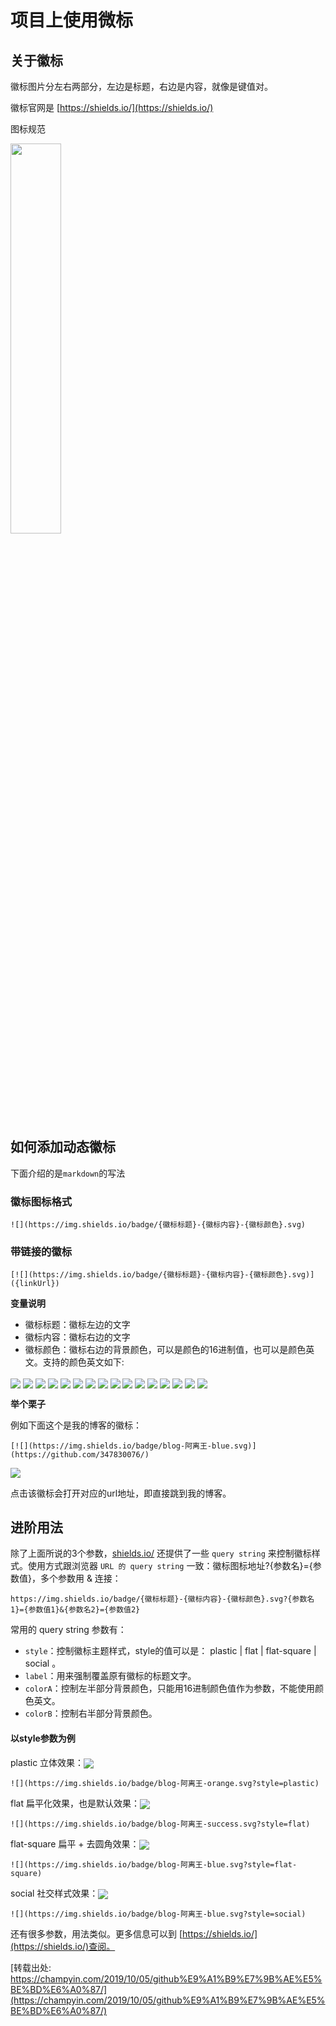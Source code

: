 # 项目上使用微标

## 关于徽标

徽标图片分左右两部分，左边是标题，右边是内容，就像是键值对。

徽标官网是 [https://shields.io/](https://shields.io/)

图标规范

<img class="zoom-custom-imgs" src="https://champyin.com/images/badge-rule.png" style="width: 40%">

## 如何添加动态徽标

下面介绍的是`markdown`的写法

### 徽标图标格式

```
![](https://img.shields.io/badge/{徽标标题}-{徽标内容}-{徽标颜色}.svg)
```

### 带链接的徽标

```
[![](https://img.shields.io/badge/{徽标标题}-{徽标内容}-{徽标颜色}.svg)]({linkUrl})
```

**变量说明**

- 徽标标题：徽标左边的文字
- 徽标内容：徽标右边的文字
- 徽标颜色：徽标右边的背景颜色，可以是颜色的16进制值，也可以是颜色英文。支持的颜色英文如下:

![](https://img.shields.io/badge/-brightgreen-brightgreen)
![](https://img.shields.io/badge/-green-green)
![](https://img.shields.io/badge/-yellowgreen-yellowgreen)
![](https://img.shields.io/badge/-yellow-yellow)
![](https://img.shields.io/badge/-orange-orange)
![](https://img.shields.io/badge/-red-red)
![](https://img.shields.io/badge/-blue-blue)
![](https://img.shields.io/badge/-lightgrey-lightgrey)
![](https://img.shields.io/badge/-success-success)
![](https://img.shields.io/badge/-important-important)
![](https://img.shields.io/badge/-critical-critical)
![](https://img.shields.io/badge/-informational-informational)
![](https://img.shields.io/badge/-inactive-inactive)
![](https://img.shields.io/badge/-blueviolet-blueviolet)
![](https://img.shields.io/badge/-ff69b4-ff69b4)
![](https://img.shields.io/badge/-9cf-9cf)

**举个栗子**

例如下面这个是我的博客的徽标：

<style>
    img{
        vertical-align: middle;
    }
</style>

```
[![](https://img.shields.io/badge/blog-阿离王-blue.svg)](https://github.com/347830076/)
```

[![](https://img.shields.io/badge/blog-阿离王-blue.svg)](https://github.com/347830076/)

点击该徽标会打开对应的url地址，即直接跳到我的博客。

## 进阶用法

除了上面所说的3个参数，[shields.io/](https://shields.io/) 还提供了一些 `query string` 来控制徽标样式。使用方式跟浏览器 `URL 的 query string` 一致：徽标图标地址?{参数名}={参数值}，多个参数用 & 连接：

```
https://img.shields.io/badge/{徽标标题}-{徽标内容}-{徽标颜色}.svg?{参数名1}={参数值1}&{参数名2}={参数值2}
```

常用的 query string 参数有：

- `style`：控制徽标主题样式，style的值可以是： plastic | flat | flat-square | social 。
- `label`：用来强制覆盖原有徽标的标题文字。
- `colorA`：控制左半部分背景颜色，只能用16进制颜色值作为参数，不能使用颜色英文。
- `colorB`：控制右半部分背景颜色。


#### 以style参数为例

plastic 立体效果：![](https://img.shields.io/badge/blog-阿离王-orange.svg?style=plastic)

```
![](https://img.shields.io/badge/blog-阿离王-orange.svg?style=plastic)
```

flat 扁平化效果，也是默认效果：![](https://img.shields.io/badge/blog-阿离王-success.svg?style=flat)

```
![](https://img.shields.io/badge/blog-阿离王-success.svg?style=flat)
```

flat-square 扁平 + 去圆角效果：![](https://img.shields.io/badge/blog-阿离王-blue.svg?style=flat-square)

```
![](https://img.shields.io/badge/blog-阿离王-blue.svg?style=flat-square)
```

social 社交样式效果：![](https://img.shields.io/badge/blog-阿离王-blue.svg?style=social)

```
![](https://img.shields.io/badge/blog-阿离王-blue.svg?style=social)
```

还有很多参数，用法类似。更多信息可以到 [https://shields.io/](https://shields.io/)查阅。

[转载出处: https://champyin.com/2019/10/05/github%E9%A1%B9%E7%9B%AE%E5%BE%BD%E6%A0%87/](https://champyin.com/2019/10/05/github%E9%A1%B9%E7%9B%AE%E5%BE%BD%E6%A0%87/)



